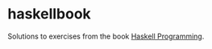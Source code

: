 # haskellbook

Solutions to exercises from the book [Haskell Programming](https://haskellbook.com/).